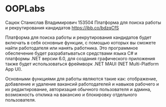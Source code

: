 # OOPLabs
Сацюк Станислав Владимирович 
153504
Платформа для поиска работы и рекрутирования кандидатов
https://ibb.co/bdzqCfS


Платформа для поиска работы и рекрутирования кандидатов будет включать в себя основные функции, с помощью которых вы сможете найти работодателя или нанять работника.
Это программное обеспечение будет разрабатываться средствами языка C# и платформы .NET версии 6.0,
для создания графического приложения также будет использоваться фреймворк .NET MAUI (NET Multi-Platform App UI).


Основными функциями для работы являются такие как: отображение, добавление и удаление вакансий работодателей и навыков рабочего и их редактирование, авторизация обычного пользователя и админа, возможность отклика на вакансию и блокировку отдельного пользователя.
